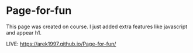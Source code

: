 ﻿# Page-for-fun

This page was created on course. I just added extra features like javascript and appear h1.

LIVE: https://arek1997.github.io/Page-for-fun/
